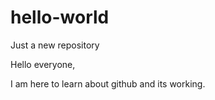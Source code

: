# hello-world
Just a new repository

Hello everyone,

I am here to learn about github and its working.
